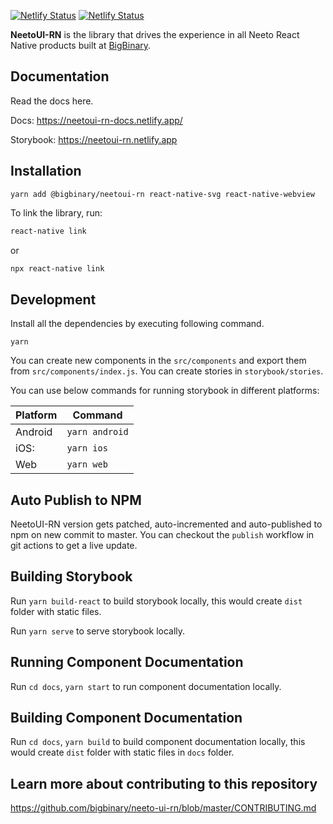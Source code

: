 [![Netlify Status](https://api.netlify.com/api/v1/badges/1772e21c-61b9-4100-9b2e-9b0d1ce6a210/deploy-status)](https://app.netlify.com/sites/neetoui-rn/deploys)
[![Netlify Status](https://api.netlify.com/api/v1/badges/717761ba-353e-4417-9860-86e49b78ac36/deploy-status)](https://app.netlify.com/sites/neetoui-rn-docs/deploys)

**NeetoUI-RN** is the library that drives the experience in all Neeto React
Native products built at [BigBinary](https://www.bigbinary.com).

## Documentation

Read the docs here.

Docs: https://neetoui-rn-docs.netlify.app/

Storybook: https://neetoui-rn.netlify.app

## Installation

```
yarn add @bigbinary/neetoui-rn react-native-svg react-native-webview
```

To link the library, run:

```sh
react-native link
```

or

```sh
npx react-native link
```

## Development

Install all the dependencies by executing following command.

```
yarn
```

You can create new components in the `src/components` and export them from
`src/components/index.js`. You can create stories in `storybook/stories`.

You can use below commands for running storybook in different platforms:

| Platform | Command        |
| -------- | -------------- |
| Android  | `yarn android` |
| iOS:     | `yarn ios`     |
| Web      | `yarn web`     |

## Auto Publish to NPM

NeetoUI-RN version gets patched, auto-incremented and auto-published to npm on
new commit to master. You can checkout the `publish` workflow in git actions to
get a live update.

## Building Storybook

Run `yarn build-react` to build storybook locally, this would create `dist`
folder with static files.

Run `yarn serve` to serve storybook locally.

## Running Component Documentation

Run `cd docs`, `yarn start` to run component documentation locally.

## Building Component Documentation

Run `cd docs`, `yarn build` to build component documentation locally, this would
create `dist` folder with static files in `docs` folder.

## Learn more about contributing to this repository

https://github.com/bigbinary/neeto-ui-rn/blob/master/CONTRIBUTING.md
